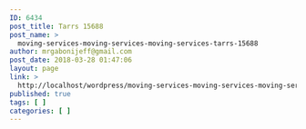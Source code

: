 ```yaml
---
ID: 6434
post_title: Tarrs 15688
post_name: >
  moving-services-moving-services-moving-services-tarrs-15688
author: mrgabonijeff@gmail.com
post_date: 2018-03-28 01:47:06
layout: page
link: >
  http://localhost/wordpress/moving-services-moving-services-moving-services-tarrs-15688/
published: true
tags: [ ]
categories: [ ]
---
```


